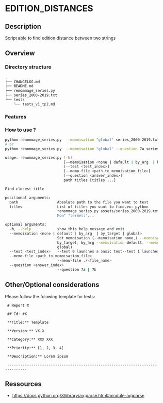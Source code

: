 # EDITION_DISTANCES

## Description

Script able to find edition distance between two strings

## Overview

### Directory structure

```bash
.
├── CHANGELOG.md
├── README.md
├── renommage_series.py
├── series_2000-2019.txt
└── tests
    └── tests_v1_tp2.md
```

### Features



### How to use ?
```bash
python renommage_series.py  --memoisation "global" series_2000-2019.txt "ternell"
# or
python renommage_series.py  --memoisation "global" --question 7a series_2000-2019.txt "ternell"
```

```bash
usage: renommage_series.py [-h]
                           [--memoisation <none | default | by_arg  | by_target | global>]
                           [--test <test_index>]
                           [--memo-file <path_to_memoisation_file>]
                           [--question <answer_index>]
                           path titles [titles ...]

Find closest title

positional arguments:
  path                  Absolute path to the file you want to test
  titles                List of titles you want to find.ex: python
                        renommage_series.py assets/series_2000-2019.txt "12
                        Mon" "ternell"...

optional arguments:
  -h, --help            show this help message and exit
  --memoisation <none | default | by_arg  | by_target | global>
                        Set memoisation (--memoisation none,i --memoisation
                        by_target, by_arg --memoisation default, --memoisation
                        global)
  --test <test_index>   --test 0 launches a basic test--test 1 launches.. TBA
  --memo-file <path_to_memoisation_file>
                        --memo-file ./<file_name>
  --question <answer_index>
                        --question 7a | 7b
```

## Other/Optional considerations

Please follow the folowing template for tests:

```
 # Report X

 ## Id: #X

 **Title:** Template

 **Version:** VX.X

 **Category:** XXX XXX

 **Priority:** [1, 2, 3, 4]

 **Description:** Lorem ipsum

 -------------------------------------------------------------------------------
```

## Ressources

- https://docs.python.org/3/library/argparse.html#module-argparse

